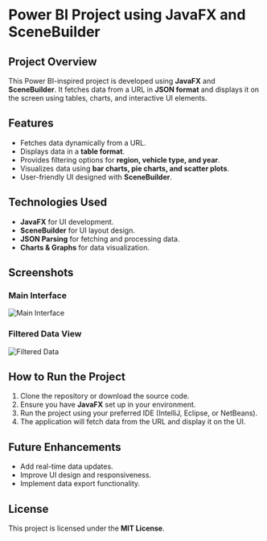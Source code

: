 # Power BI Project using JavaFX and SceneBuilder

## Project Overview
This Power BI-inspired project is developed using **JavaFX** and **SceneBuilder**. It fetches data from a URL in **JSON format** and displays it on the screen using tables, charts, and interactive UI elements.

## Features
- Fetches data dynamically from a URL.
- Displays data in a **table format**.
- Provides filtering options for **region, vehicle type, and year**.
- Visualizes data using **bar charts, pie charts, and scatter plots**.
- User-friendly UI designed with **SceneBuilder**.

## Technologies Used
- **JavaFX** for UI development.
- **SceneBuilder** for UI layout design.
- **JSON Parsing** for fetching and processing data.
- **Charts & Graphs** for data visualization.

## Screenshots
### Main Interface
![Main Interface](https://1drv.ms/i/c/596b2ef02dc1640e/ESI4PA97MqlKmTRkZfxLbpsBTUv5AXsFA5k_4t6a7mm1tQ?e=QjZ2s2)

### Filtered Data View
![Filtered Data](./Screenshot%202025-02-13%20214403.png)

## How to Run the Project
1. Clone the repository or download the source code.
2. Ensure you have **JavaFX** set up in your environment.
3. Run the project using your preferred IDE (IntelliJ, Eclipse, or NetBeans).
4. The application will fetch data from the URL and display it on the UI.

## Future Enhancements
- Add real-time data updates.
- Improve UI design and responsiveness.
- Implement data export functionality.


## License
This project is licensed under the **MIT License**.


